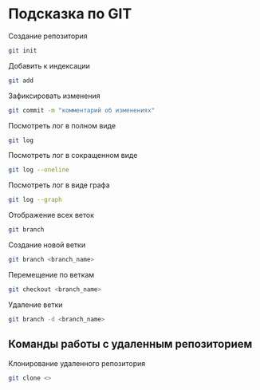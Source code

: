# Подсказка по GIT

Создание репозитория
```sh
git init
```
Добавить к индексации
```sh
git add
```
Зафиксировать изменения
```sh
git commit -m "комментарий об изменениях"
```
Посмотреть лог в полном виде
```sh
git log
```
Посмотреть лог в сокращенном виде
```sh
git log --oneline
```
Посмотреть лог в виде графа
```sh
git log --graph
```
Отображение всех веток
```sh
git branch
```
Создание новой ветки
```sh
git branch <branch_name>
``` 
Перемещение по веткам
```sh
git checkout <branch_name>
```
Удаление ветки
```sh
git branch -d <branch_name>
```
## Команды работы с удаленным репозиторием
Клонирование удаленного репозитория
```sh
git clone <>
```

